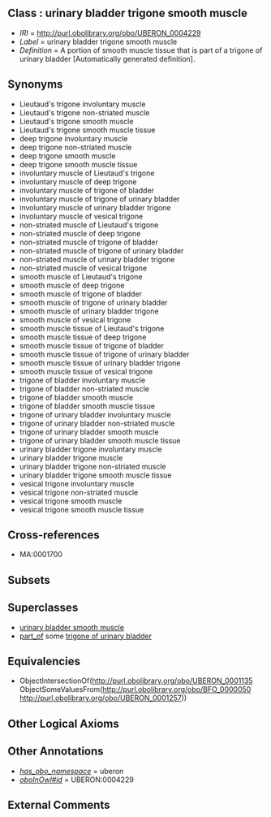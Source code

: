 
## Class : urinary bladder trigone smooth muscle

 * *IRI* = http://purl.obolibrary.org/obo/UBERON_0004229
 * *Label* = urinary bladder trigone smooth muscle
 * *Definition* = A portion of smooth muscle tissue that is part of a trigone of urinary bladder [Automatically generated definition].

## Synonyms

 * Lieutaud's trigone involuntary muscle
 * Lieutaud's trigone non-striated muscle
 * Lieutaud's trigone smooth muscle
 * Lieutaud's trigone smooth muscle tissue
 * deep trigone involuntary muscle
 * deep trigone non-striated muscle
 * deep trigone smooth muscle
 * deep trigone smooth muscle tissue
 * involuntary muscle of Lieutaud's trigone
 * involuntary muscle of deep trigone
 * involuntary muscle of trigone of bladder
 * involuntary muscle of trigone of urinary bladder
 * involuntary muscle of urinary bladder trigone
 * involuntary muscle of vesical trigone
 * non-striated muscle of Lieutaud's trigone
 * non-striated muscle of deep trigone
 * non-striated muscle of trigone of bladder
 * non-striated muscle of trigone of urinary bladder
 * non-striated muscle of urinary bladder trigone
 * non-striated muscle of vesical trigone
 * smooth muscle of Lieutaud's trigone
 * smooth muscle of deep trigone
 * smooth muscle of trigone of bladder
 * smooth muscle of trigone of urinary bladder
 * smooth muscle of urinary bladder trigone
 * smooth muscle of vesical trigone
 * smooth muscle tissue of Lieutaud's trigone
 * smooth muscle tissue of deep trigone
 * smooth muscle tissue of trigone of bladder
 * smooth muscle tissue of trigone of urinary bladder
 * smooth muscle tissue of urinary bladder trigone
 * smooth muscle tissue of vesical trigone
 * trigone of bladder involuntary muscle
 * trigone of bladder non-striated muscle
 * trigone of bladder smooth muscle
 * trigone of bladder smooth muscle tissue
 * trigone of urinary bladder involuntary muscle
 * trigone of urinary bladder non-striated muscle
 * trigone of urinary bladder smooth muscle
 * trigone of urinary bladder smooth muscle tissue
 * urinary bladder trigone involuntary muscle
 * urinary bladder trigone muscle
 * urinary bladder trigone non-striated muscle
 * urinary bladder trigone smooth muscle tissue
 * vesical trigone involuntary muscle
 * vesical trigone non-striated muscle
 * vesical trigone smooth muscle
 * vesical trigone smooth muscle tissue

## Cross-references

 * MA:0001700

## Subsets


## Superclasses

 * [urinary bladder smooth muscle](../../UBERON/28/UBERON_0004228.md)
 * [part_of](../../BFO/50/BFO_0000050.md) some [trigone of urinary bladder](../../UBERON/57/UBERON_0001257.md)

## Equivalencies

 * ObjectIntersectionOf(<http://purl.obolibrary.org/obo/UBERON_0001135> ObjectSomeValuesFrom(<http://purl.obolibrary.org/obo/BFO_0000050> <http://purl.obolibrary.org/obo/UBERON_0001257>))

## Other Logical Axioms


## Other Annotations

 * *[has_obo_namespace](../../ce/oboInOwl#hasOBONamespace.md)* = uberon
 * *[oboInOwl#id](../../id/oboInOwl#id.md)* = UBERON:0004229

## External Comments

